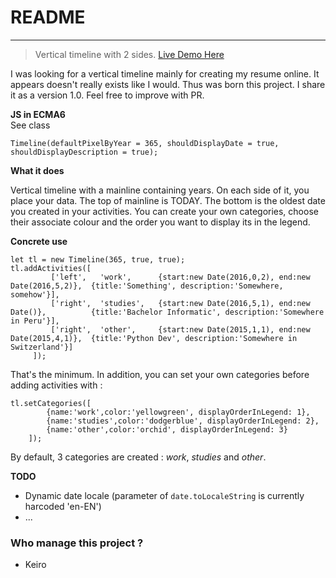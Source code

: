 # README #

------------
>Vertical timeline with 2 sides.
[Live Demo Here](http://keiro.ovh/github/timeline-vertical-2-sides/timeline.html)

I was looking for a vertical timeline mainly for creating my resume online. It appears doesn't really exists like I would. Thus was born this project.
I share it as a version 1.0. Feel free to improve with PR.

**JS in ECMA6**  
See class 
```
Timeline(defaultPixelByYear = 365, shouldDisplayDate = true, shouldDisplayDescription = true);
```

**What it does**

Vertical timeline with a mainline containing years. On each side of it, you place your data.
The top of mainline is TODAY. The bottom is the oldest date you created in your activities.
You can create your own categories, choose their associate colour and the order you want to display its in the legend.

**Concrete use**
```
let tl = new Timeline(365, true, true);
tl.addActivities([
         ['left',   'work',      {start:new Date(2016,0,2), end:new Date(2016,5,2)},  {title:'Something', description:'Somewhere, somehow'}],
         ['right',  'studies',   {start:new Date(2016,5,1), end:new Date()},          {title:'Bachelor Informatic', description:'Somewhere in Peru'}],
         ['right',  'other',     {start:new Date(2015,1,1), end:new Date(2015,4,1)},  {title:'Python Dev', description:'Somewhere in Switzerland'}]
     ]);
```

That's the minimum.
In addition, you can set your own categories before adding activities with :
```
tl.setCategories([
        {name:'work',color:'yellowgreen', displayOrderInLegend: 1},
        {name:'studies',color:'dodgerblue', displayOrderInLegend: 2},
        {name:'other',color:'orchid', displayOrderInLegend: 3}
    ]);
```

By default, 3 categories are created : *work*, *studies* and *other*.


**TODO**
- Dynamic date locale (parameter of `date.toLocaleString` is currently harcoded 'en-EN')
- ...

### Who manage this project ? ###
* Keiro